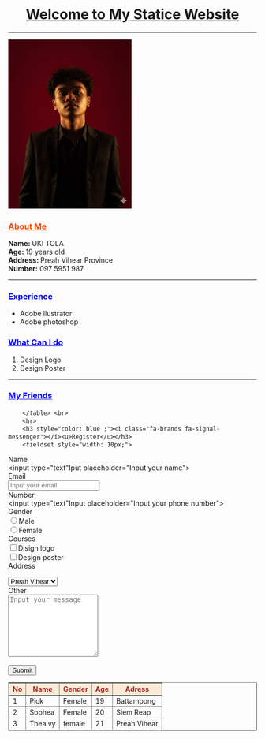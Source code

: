
<html lang="en">
<head>
    <link rel="stylesheet" href="https://cdnjs.cloudflare.com/ajax/libs/font-awesome/7.0.1/css/all.min.css" integrity="sha512-2SwdPD6INVrV/lHTZbO2nodKhrnDdJK9/kg2XD1r9uGqPo1cUbujc+IYdlYdEErWNu69gVcYgdxlmVmzTWnetw==" crossorigin="anonymous" referrerpolicy="no-referrer" />
    <meta charset="UTF-8">
    <meta name="viewport" content="width=device-width, initial-scale=1.0">
   
</head>
<body>
    <h1><u><center>Welcome to My Statice Website</center></u></h1>
    <hr>
    <img width="250px" src="image/photo_2025-09-28_22-41-26.jpg" alt="">
    <h3 style="color: orangered;"><i class="fa-solid fa-person"></i><u>About Me</u></h3>
<b>Name: </b>UKI TOLA <br>
<b>Age: </b>19 years old <br>
<b>Address: </b>Prea​​h Vihear Province <br>
<b>Number:</b> 097 5951 987 <br>
<hr>
<h3 style="color: blue;"><i class="fa-solid fa-bag-shopping"></i><u>Experience</u></h3>
<ul>
    <li>Adobe llustrator</li>
    <li>Adobe photoshop</li>
</ul>
<h3 style="color: blue;"><i class="fa-solid fa-circle-check"></i><u>What Can I do</u></h3>
<ol>
    <li>Design Logo</li>
    <li>Design Poster</li>
</ol>
<hr>
<h3 style="color: blue;"><i class="fa-solid fa-people-robbery"></i><u>My Friends</u></h3>
<table border="1" cellpacing="0" cellpadding="10">
         <tr style="background-color: antiquewhite; color: brown;">
            <th>No</th>
            <th>Name</th>
            <th>Gender</th>
            <th>Age</th>
            <th>Adress</th>
        </tr>
        <tr>
            <td>1</td>
            <td>Pick</td>
            <td>Female</td>
            <td>19</td>
            <td>Battambong</td>
        </tr>
        <tr>
            <td>2</td>
            <td>Sophea</td>
            <td>Female</td>
            <td>20</td> 
            <td>Siem Reap</td>
        </tr>
        <tr>
            <td>3</td>
            <td>Thea vy</td>
            <td>female</td>        
            <td>21</td>
            <td>Preah Vihear</td>
        </tr>
        
        </table> <br>
        <hr>
        <h3 style="color: blue ;"><i class="fa-brands fa-signal-messenger"></i><u>Register</u></h3>
        <fieldset style="width: 10px;">
<label for="Name">Name</label> <br>
<input type="text"Iput placeholder="Input your name"> <br>
<label for="">Email</label> <br>
<input type="email" placeholder="Input your email"> <br>
<label for="">Number </label> <br>
<input type="text"Input placeholder="Input your phone number"> <br>
<label for="">Gender</label> <br>
 <input type="radio">Male <br>
 <input type="radio">Female<br>
<label for="">Courses</label>
<br>
<input type="checkbox">Disign logo <br>
<input type="checkbox">Design poster <br>
 <label for="">Address </label> <br>
 <div>
     <select>
               <option value="Preah Vihear">Preah Vihear</option>
               <option value="Seim Reap">Seim Reap</option>
               <option value="Battambang">battambong</option>
               <option value="Seim Reap">Phom Penh</option>
               <option value="Seim Reap">Komput</option>
               <option value="Seim Reap">Svay Reang</option>
            </select> <br>
            <label for="">Other</label> <br>
             <textarea style="color: blue;" cols="20" rows="8" placeholder="Input your message"></textarea>
        <br>
 </div>
        





 <input type="Submit"><br>
</fieldset>
</body>
</html>
